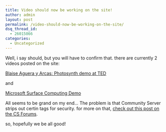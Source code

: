 ```yaml
---
title: Video should now be working on the site!
author: admin
layout: post
permalink: /video-should-now-be-working-on-the-site/
dsq_thread_id:
  - 26015866
categories:
  - Uncategorized
---
```

Well, i say should, but you will have to confirm that. there are currently 2 videos posted on the site:

[Blaise Aguera y Arcas: Photosynth demo at TED][1]

and 

[Microsoft Surface Computing Demo][2]

All seems to be grand on my end&#8230; The problem is that Community Server strips out certin tags for security. for more on that, [check out this post on the CS Forums][3].

so, hopefully we be all good!

 [1]: http://blog.lotas-smartman.net/archive/2007/05/31/blaise-aguera-y-arcas-photosync-demo-at-ted.aspx
 [2]: http://blog.lotas-smartman.net/archive/2007/05/30/microsoft-surface-computing.aspx
 [3]: http://communityserver.org/forums/p/470828/517990.aspx#517990